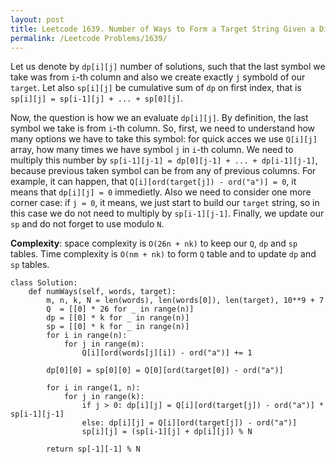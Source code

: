```yaml
---
layout: post
title: Leetcode 1639. Number of Ways to Form a Target String Given a Dictionary
permalink: /Leetcode Problems/1639/
---
```


Let us denote by `dp[i][j]` number of solutions, such that the last symbol we take was from `i`-th column and also we create exactly `j` symbold of our `target`. Let also `sp[i][j]` be cumulative sum of `dp` on first index, that is `sp[i][j] = sp[i-1][j] + ... + sp[0][j]`.

Now, the question is how we an evaluate `dp[i][j]`. By definition, the last symbol we take is from `i`-th column. So, first, we need to understand how many options we have to take this symbol: for quick acces we use `Q[i][j]` array, how many times we have symbol `j` in `i`-th column. We need to multiply this number by `sp[i-1][j-1] = dp[0][j-1] + ... + dp[i-1][j-1]`, because previous taken symbol can be from any of previous columns. For example, it can happen, that `Q[i][ord(target[j]) - ord("a")] = 0`, it means that `dp[i][j] = 0` immedietly. Also we need to consider one more corner case: if `j = 0`, it means, we just start to build our `target` string, so in this case we do not need to multiply by `sp[i-1][j-1]`. Finally, we update our `sp` and do not forget to use modulo `N`.

**Complexity**: space complexity is `O(26n + nk)` to keep our `Q`, `dp` and `sp` tables. Time complexity is `O(nm + nk)` to form `Q` table and to update `dp` and `sp` tables.


```
class Solution:
    def numWays(self, words, target):
        m, n, k, N = len(words), len(words[0]), len(target), 10**9 + 7
        Q  = [[0] * 26 for _ in range(n)]
        dp = [[0] * k for _ in range(n)]
        sp = [[0] * k for _ in range(n)]
        for i in range(n):
            for j in range(m):
                Q[i][ord(words[j][i]) - ord("a")] += 1

        dp[0][0] = sp[0][0] = Q[0][ord(target[0]) - ord("a")]
        
        for i in range(1, n):
            for j in range(k):
                if j > 0: dp[i][j] = Q[i][ord(target[j]) - ord("a")] * sp[i-1][j-1]
                else: dp[i][j] = Q[i][ord(target[j]) - ord("a")]
                sp[i][j] = (sp[i-1][j] + dp[i][j]) % N

        return sp[-1][-1] % N
```